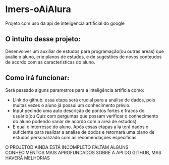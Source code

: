 # Imers-oAiAlura
Projeto com uso da api de inteligencia artificial do google


## O intuito desse projeto:
Desenvolver um auxiliar de estudos para programação(ou outras areas) que avalie o aluno, crie planos de estudos, e de sugestões de novos conteudos de acordo com as caracteristicas do aluno.

## Como irá funcionar:
Será passado alguns parametros para a inteligência artificia como:
- Link do github. essa etapa será crucial para a análise de dados, pois muitas vezes o aluno já possui um conhecimento prévio.
- Input pedindo uma auto descrição de pontos fortes e fracos do usuário(ou Quiz com perguntas que possam verificar o conhecimento do aluno podendo variar de acordo com a areá de estudos)
- E qual o interresse do aluno.
Após essas etapas a ia terá dados o suficiente para realizar a analise de dodos e retornará uma plano de estudos personalizado com as recomendações especificas.



O PROJETOD AINDA ESTÁ INCOMPLETO FALTAM ALGUNS CONHECIMENTOS MAIS APROFUNDADOS SOBRE A API DO GITHUB, MAS HAVERÁ MELHORIAS
